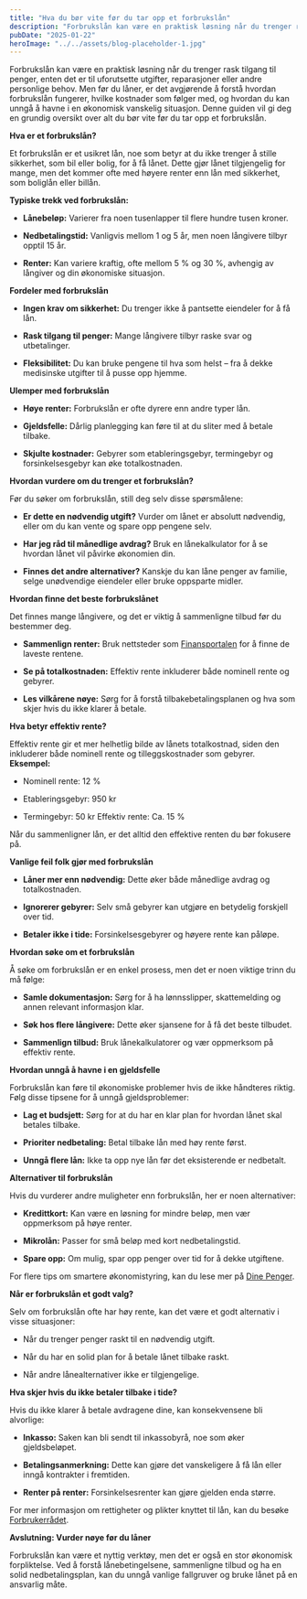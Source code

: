 ```yaml
---
title: "Hva du bør vite før du tar opp et forbrukslån"
description: "Forbrukslån kan være en praktisk løsning når du trenger rask tilgang til penger, enten det er til uforutsette utgifter, reparasjoner eller andre personlige behov. Men før du låner, er det avgjørende å forstå hvordan forbrukslån fungerer, hvilke kostnader som følger med, og hvordan du kan unngå å havne i en økonomisk vanskelig situasjon. Denne guiden &#8230; Read more"
pubDate: "2025-01-22"
heroImage: "../../assets/blog-placeholder-1.jpg"
---
```


Forbrukslån kan være en praktisk løsning når du trenger rask tilgang til penger, enten det er til uforutsette utgifter, reparasjoner eller andre personlige behov. Men før du låner, er det avgjørende å forstå hvordan forbrukslån fungerer, hvilke kostnader som følger med, og hvordan du kan unngå å havne i en økonomisk vanskelig situasjon. Denne guiden vil gi deg en grundig oversikt over alt du bør vite før du tar opp et forbrukslån.

**Hva er et forbrukslån?**

Et forbrukslån er et usikret lån, noe som betyr at du ikke trenger å stille sikkerhet, som bil eller bolig, for å få lånet. Dette gjør lånet tilgjengelig for mange, men det kommer ofte med høyere renter enn lån med sikkerhet, som boliglån eller billån.

**Typiske trekk ved forbrukslån:**

- **Lånebeløp:** Varierer fra noen tusenlapper til flere hundre tusen kroner.

- **Nedbetalingstid:** Vanligvis mellom 1 og 5 år, men noen långivere tilbyr opptil 15 år.

- **Renter:** Kan variere kraftig, ofte mellom 5 % og 30 %, avhengig av långiver og din økonomiske situasjon.

**Fordeler med forbrukslån**

- **Ingen krav om sikkerhet:** Du trenger ikke å pantsette eiendeler for å få lån.

- **Rask tilgang til penger:** Mange långivere tilbyr raske svar og utbetalinger.

- **Fleksibilitet:** Du kan bruke pengene til hva som helst – fra å dekke medisinske utgifter til å pusse opp hjemme.

**Ulemper med forbrukslån**

- **Høye renter:** Forbrukslån er ofte dyrere enn andre typer lån.

- **Gjeldsfelle:** Dårlig planlegging kan føre til at du sliter med å betale tilbake.

- **Skjulte kostnader:** Gebyrer som etableringsgebyr, termingebyr og forsinkelsesgebyr kan øke totalkostnaden.

**Hvordan vurdere om du trenger et forbrukslån?**

Før du søker om forbrukslån, still deg selv disse spørsmålene:

- **Er dette en nødvendig utgift?**
Vurder om lånet er absolutt nødvendig, eller om du kan vente og spare opp pengene selv.

- **Har jeg råd til månedlige avdrag?**
Bruk en lånekalkulator for å se hvordan lånet vil påvirke økonomien din.

- **Finnes det andre alternativer?**
Kanskje du kan låne penger av familie, selge unødvendige eiendeler eller bruke oppsparte midler.

**Hvordan finne det beste forbrukslånet**

Det finnes mange långivere, og det er viktig å sammenligne tilbud før du bestemmer deg.

- **Sammenlign renter:** Bruk nettsteder som [Finansportalen](https://www.finansportalen.no/) for å finne de laveste rentene.

- **Se på totalkostnaden:** Effektiv rente inkluderer både nominell rente og gebyrer.

- **Les vilkårene nøye:** Sørg for å forstå tilbakebetalingsplanen og hva som skjer hvis du ikke klarer å betale.

**Hva betyr effektiv rente?**

Effektiv rente gir et mer helhetlig bilde av lånets totalkostnad, siden den inkluderer både nominell rente og tilleggskostnader som gebyrer.
**Eksempel:**

- Nominell rente: 12 %

- Etableringsgebyr: 950 kr

- Termingebyr: 50 kr
Effektiv rente: Ca. 15 %

Når du sammenligner lån, er det alltid den effektive renten du bør fokusere på.

**Vanlige feil folk gjør med forbrukslån**

- **Låner mer enn nødvendig:** Dette øker både månedlige avdrag og totalkostnaden.

- **Ignorerer gebyrer:** Selv små gebyrer kan utgjøre en betydelig forskjell over tid.

- **Betaler ikke i tide:** Forsinkelsesgebyrer og høyere rente kan påløpe.

**Hvordan søke om et forbrukslån**

Å søke om forbrukslån er en enkel prosess, men det er noen viktige trinn du må følge:

- **Samle dokumentasjon:** Sørg for å ha lønnsslipper, skattemelding og annen relevant informasjon klar.

- **Søk hos flere långivere:** Dette øker sjansene for å få det beste tilbudet.

- **Sammenlign tilbud:** Bruk lånekalkulatorer og vær oppmerksom på effektiv rente.

**Hvordan unngå å havne i en gjeldsfelle**

Forbrukslån kan føre til økonomiske problemer hvis de ikke håndteres riktig. Følg disse tipsene for å unngå gjeldsproblemer:

- **Lag et budsjett:** Sørg for at du har en klar plan for hvordan lånet skal betales tilbake.

- **Prioriter nedbetaling:** Betal tilbake lån med høy rente først.

- **Unngå flere lån:** Ikke ta opp nye lån før det eksisterende er nedbetalt.

**Alternativer til forbrukslån**

Hvis du vurderer andre muligheter enn forbrukslån, her er noen alternativer:

- **Kredittkort:** Kan være en løsning for mindre beløp, men vær oppmerksom på høye renter.

- **Mikrolån:** Passer for små beløp med kort nedbetalingstid.

- **Spare opp:** Om mulig, spar opp penger over tid for å dekke utgiftene.

For flere tips om smartere økonomistyring, kan du lese mer på [Dine Penger](https://www.dinepenger.no/).

**Når er forbrukslån et godt valg?**

Selv om forbrukslån ofte har høy rente, kan det være et godt alternativ i visse situasjoner:

- Når du trenger penger raskt til en nødvendig utgift.

- Når du har en solid plan for å betale lånet tilbake raskt.

- Når andre lånealternativer ikke er tilgjengelige.

**Hva skjer hvis du ikke betaler tilbake i tide?**

Hvis du ikke klarer å betale avdragene dine, kan konsekvensene bli alvorlige:

- **Inkasso:** Saken kan bli sendt til inkassobyrå, noe som øker gjeldsbeløpet.

- **Betalingsanmerkning:** Dette kan gjøre det vanskeligere å få lån eller inngå kontrakter i fremtiden.

- **Renter på renter:** Forsinkelsesrenter kan gjøre gjelden enda større.

For mer informasjon om rettigheter og plikter knyttet til lån, kan du besøke [Forbrukerrådet](https://www.forbrukerradet.no/).

**Avslutning: Vurder nøye før du låner**

Forbrukslån kan være et nyttig verktøy, men det er også en stor økonomisk forpliktelse. Ved å forstå lånebetingelsene, sammenligne tilbud og ha en solid nedbetalingsplan, kan du unngå vanlige fallgruver og bruke lånet på en ansvarlig måte.